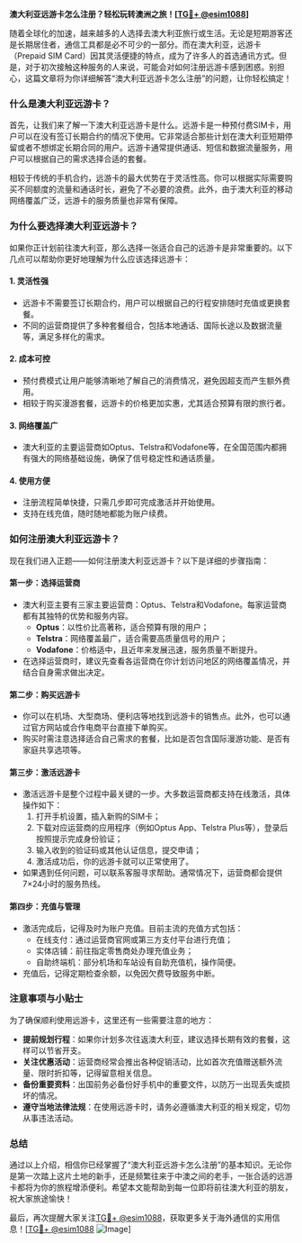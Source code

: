**澳大利亚远游卡怎么注册？轻松玩转澳洲之旅！[[TG💪+ @esim1088](https://t.me/s/esim1088)]**

随着全球化的加速，越来越多的人选择去澳大利亚旅行或生活。无论是短期游客还是长期居住者，通信工具都是必不可少的一部分。而在澳大利亚，远游卡（Prepaid SIM Card）因其灵活便捷的特点，成为了许多人的首选通讯方式。但是，对于初次接触这种服务的人来说，可能会对如何注册远游卡感到困惑。别担心，这篇文章将为你详细解答“澳大利亚远游卡怎么注册”的问题，让你轻松搞定！

### **什么是澳大利亚远游卡？**

首先，让我们来了解一下澳大利亚远游卡是什么。远游卡是一种预付费SIM卡，用户可以在没有签订长期合约的情况下使用。它非常适合那些计划在澳大利亚短期停留或者不想绑定长期合同的用户。远游卡通常提供通话、短信和数据流量服务，用户可以根据自己的需求选择合适的套餐。

相较于传统的手机合约，远游卡的最大优势在于灵活性高。你可以根据实际需要购买不同额度的流量和通话时长，避免了不必要的浪费。此外，由于澳大利亚的移动网络覆盖广泛，远游卡的服务质量也非常有保障。

### **为什么要选择澳大利亚远游卡？**

如果你正计划前往澳大利亚，那么选择一张适合自己的远游卡是非常重要的。以下几点可以帮助你更好地理解为什么应该选择远游卡：

#### **1. 灵活性强**
   - 远游卡不需要签订长期合约，用户可以根据自己的行程安排随时充值或更换套餐。
   - 不同的运营商提供了多种套餐组合，包括本地通话、国际长途以及数据流量等，满足多样化的需求。

#### **2. 成本可控**
   - 预付费模式让用户能够清晰地了解自己的消费情况，避免因超支而产生额外费用。
   - 相较于购买漫游套餐，远游卡的价格更加实惠，尤其适合预算有限的旅行者。

#### **3. 网络覆盖广**
   - 澳大利亚的主要运营商如Optus、Telstra和Vodafone等，在全国范围内都拥有强大的网络基础设施，确保了信号稳定性和通话质量。

#### **4. 使用方便**
   - 注册流程简单快捷，只需几步即可完成激活并开始使用。
   - 支持在线充值，随时随地都能为账户续费。

### **如何注册澳大利亚远游卡？**

现在我们进入正题——如何注册澳大利亚远游卡？以下是详细的步骤指南：

#### **第一步：选择运营商**
   - 澳大利亚主要有三家主要运营商：Optus、Telstra和Vodafone。每家运营商都有其独特的优势和服务内容。
     - **Optus**：以性价比高著称，适合预算有限的用户；
     - **Telstra**：网络覆盖最广，适合需要高质量信号的用户；
     - **Vodafone**：价格适中，且近年来发展迅速，服务质量不断提升。
   - 在选择运营商时，建议先查看各运营商在你计划访问地区的网络覆盖情况，并结合自身需求做出决定。

#### **第二步：购买远游卡**
   - 你可以在机场、大型商场、便利店等地找到远游卡的销售点。此外，也可以通过官方网站或合作电商平台直接下单购买。
   - 购买时需注意选择适合自己需求的套餐，比如是否包含国际漫游功能、是否有家庭共享选项等。

#### **第三步：激活远游卡**
   - 激活远游卡是整个过程中最关键的一步。大多数运营商都支持在线激活，具体操作如下：
     1. 打开手机设置，插入新购的SIM卡；
     2. 下载对应运营商的应用程序（例如Optus App、Telstra Plus等），登录后按照提示完成身份验证；
     3. 输入收到的验证码或其他认证信息，提交申请；
     4. 激活成功后，你的远游卡就可以正常使用了。
   - 如果遇到任何问题，可以联系客服寻求帮助。通常情况下，运营商都会提供7×24小时的服务热线。

#### **第四步：充值与管理**
   - 激活完成后，记得及时为账户充值。目前主流的充值方式包括：
     - 在线支付：通过运营商官网或第三方支付平台进行充值；
     - 实体店铺：前往指定零售商处办理充值业务；
     - 自助终端机：部分机场和车站设有自助充值机，操作简便。
   - 充值后，记得定期检查余额，以免因欠费导致服务中断。

### **注意事项与小贴士**

为了确保顺利使用远游卡，这里还有一些需要注意的地方：

- **提前规划行程**：如果你计划多次往返澳大利亚，建议选择长期有效的套餐，这样可以节省开支。
- **关注优惠活动**：运营商经常会推出各种促销活动，比如首次充值赠送额外流量、限时折扣等，记得留意相关信息。
- **备份重要资料**：出国前务必备份好手机中的重要文件，以防万一出现丢失或损坏的情况。
- **遵守当地法律法规**：在使用远游卡时，请务必遵循澳大利亚的相关规定，切勿从事违法活动。

### **总结**

通过以上介绍，相信你已经掌握了“澳大利亚远游卡怎么注册”的基本知识。无论你是第一次踏上这片土地的新手，还是频繁往来于中澳之间的老手，一张合适的远游卡都将为你的旅程增添便利。希望本文能帮助到每一位即将前往澳大利亚的朋友，祝大家旅途愉快！

最后，再次提醒大家关注[TG💪+ @esim1088](https://t.me/s/esim1088)，获取更多关于海外通信的实用信息！[[TG💪+ @esim1088](https://t.me/s/esim1088) ![Image](https://i.postimg.cc/4NQfJmqS/Snipaste-2025-05-13-00-14-12.png)]